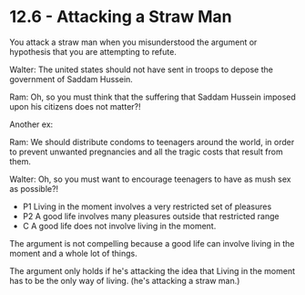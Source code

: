 # 12.6 - Attacking a Straw Man

You attack a straw man when you misunderstood the argument or hypothesis that you are attempting to refute.

Walter: The united states should not have sent in troops to depose the government of Saddam Hussein.

Ram: Oh, so you must think that the suffering that Saddam Hussein imposed upon his citizens does not matter?!

Another ex:

Ram: We should distribute condoms to teenagers around the world, in order to prevent unwanted pregnancies and all the tragic costs that result from them.

Walter: Oh, so you must want to encourage teenagers to have as mush sex as possible?!

- P1 Living in the moment involves a very restricted set of pleasures
- P2 A good life involves many pleasures outside that restricted range
- C A good life does not involve living in the moment.

The argument is not compelling because a good life can involve living in the moment and a whole lot of things.

The argument only holds if he's attacking the idea that Living in the moment has to be the only way of living. (he's attacking a straw man.)
